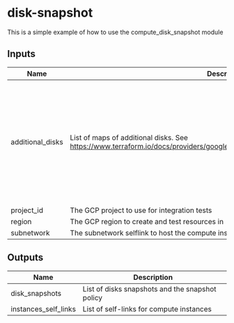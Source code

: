 # disk-snapshot

This is a simple example of how to use the compute_disk_snapshot module

<!-- BEGINNING OF PRE-COMMIT-TERRAFORM DOCS HOOK -->
## Inputs

| Name | Description | Type | Default | Required |
|------|-------------|------|---------|:--------:|
| additional\_disks | List of maps of additional disks. See https://www.terraform.io/docs/providers/google/r/compute_instance_template.html#disk_name | <pre>list(object({<br>    auto_delete  = bool<br>    boot         = bool<br>    disk_size_gb = number<br>    disk_type    = string<br>  }))</pre> | <pre>[<br>  {<br>    "auto_delete": true,<br>    "boot": false,<br>    "disk_size_gb": 20,<br>    "disk_type": "pd-standard"<br>  },<br>  {<br>    "auto_delete": true,<br>    "boot": false,<br>    "disk_size_gb": 30,<br>    "disk_type": "pd-standard"<br>  }<br>]</pre> | no |
| project\_id | The GCP project to use for integration tests | `string` | n/a | yes |
| region | The GCP region to create and test resources in | `string` | `"us-central1"` | no |
| subnetwork | The subnetwork selflink to host the compute instances in | `any` | n/a | yes |

## Outputs

| Name | Description |
|------|-------------|
| disk\_snapshots | List of disks snapshots and the snapshot policy |
| instances\_self\_links | List of self-links for compute instances |

<!-- END OF PRE-COMMIT-TERRAFORM DOCS HOOK -->
